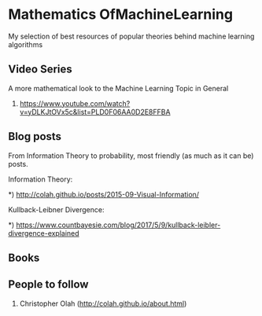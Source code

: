 # Mathematics OfMachineLearning
My selection of best resources of popular theories behind machine learning algorithms

## Video Series

A more mathematical look to the Machine Learning Topic in General

1) https://www.youtube.com/watch?v=yDLKJtOVx5c&list=PLD0F06AA0D2E8FFBA


## Blog posts 

From Information Theory to probability, most friendly (as much as it can be) posts.

Information Theory:

*) http://colah.github.io/posts/2015-09-Visual-Information/

Kullback-Leibner Divergence: 

*) https://www.countbayesie.com/blog/2017/5/9/kullback-leibler-divergence-explained


## Books 

## People to follow 

1) Christopher Olah (http://colah.github.io/about.html)
